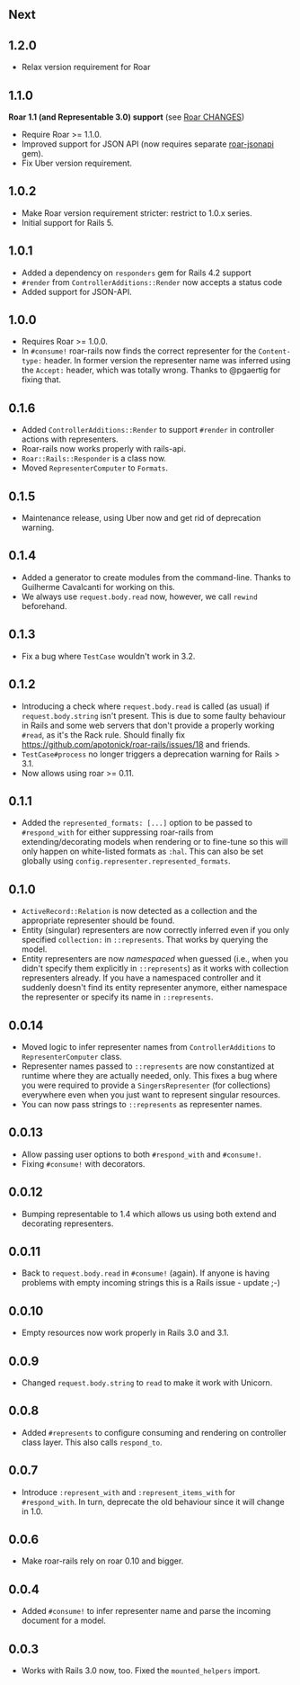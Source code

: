 ## Next

## 1.2.0

* Relax version requirement for Roar

## 1.1.0

**Roar 1.1 (and Representable 3.0) support** (see [Roar CHANGES](https://github.com/trailblazer/roar/blob/master/CHANGES.markdown#110))

* Require Roar >= 1.1.0.
* Improved support for JSON API (now requires separate [roar-jsonapi](https://github.com/trailblazer/roar-jsonapi) gem).
* Fix Uber version requirement.

## 1.0.2

* Make Roar version requirement stricter: restrict to 1.0.x series.
* Initial support for Rails 5.

## 1.0.1

* Added a dependency on `responders` gem for Rails 4.2 support
* `#render` from `ControllerAdditions::Render` now accepts a status code
* Added support for JSON-API.

## 1.0.0

* Requires Roar >= 1.0.0.
* In `#consume!` roar-rails now finds the correct representer for the `Content-type:` header. In former version the representer name was inferred using the `Accept:` header, which was totally wrong. Thanks to @pgaertig for fixing that.

## 0.1.6

* Added `ControllerAdditions::Render` to support `#render` in controller actions with representers.
* Roar-rails now works properly with rails-api.
* `Roar::Rails::Responder` is a class now.
* Moved `RepresenterComputer` to `Formats`.

## 0.1.5

* Maintenance release, using Uber now and get rid of deprecation warning.

## 0.1.4

* Added a generator to create modules from the command-line. Thanks to Guilherme Cavalcanti <guiocavalcanti> for working on this.
* We always use `request.body.read` now, however, we call `rewind` beforehand.

## 0.1.3

* Fix a bug where `TestCase` wouldn't work in 3.2.

## 0.1.2

* Introducing a check where `request.body.read` is called (as usual) if `request.body.string` isn't present. This is due to some faulty behaviour in Rails and some web servers that don't provide a properly working `#read`, as it's the Rack rule. Should finally fix https://github.com/apotonick/roar-rails/issues/18 and friends.
* `TestCase#process` no longer triggers a deprecation warning for Rails > 3.1.
* Now allows using roar >= 0.11.

## 0.1.1

* Added the `represented_formats: [...]` option to be passed to `#respond_with` for either suppressing roar-rails from extending/decorating models when rendering or to fine-tune so this will only happen on white-listed formats as `:hal`. This can also be set globally using `config.representer.represented_formats`.

## 0.1.0

* `ActiveRecord::Relation` is now detected as a collection and the appropriate representer should be found.
* Entity (singular) representers are now correctly inferred even if you only specified `collection:` in `::represents`. That works by querying the model.
* Entity representers are now *namespaced* when guessed (i.e., when you didn't specify them explicitly in `::represents`) as it works with collection representers already. If you have a namespaced controller and it suddenly doesn't find its entity representer anymore, either namespace the representer or specify its name in `::represents`.

## 0.0.14

* Moved logic to infer representer names from `ControllerAdditions` to `RepresenterComputer` class.
* Representer names passed to `::represents` are now constantized at runtime where they are actually needed, only. This fixes a bug where you were required to provide a `SingersRepresenter` (for collections) everywhere even when you just want to represent singular resources.
* You can now pass strings to `::represents` as representer names.

## 0.0.13

* Allow passing user options to both `#respond_with` and `#consume!`.
* Fixing `#consume!` with decorators.

## 0.0.12

* Bumping representable to 1.4 which allows us using both extend and decorating representers.

## 0.0.11

* Back to `request.body.read` in `#consume!` (again). If anyone is having problems with empty incoming strings this is a Rails issue - update ;-)

## 0.0.10

* Empty resources now work properly in Rails 3.0 and 3.1.

## 0.0.9

* Changed `request.body.string` to `read` to make it work with Unicorn.

## 0.0.8

* Added `#represents` to configure consuming and rendering on controller class layer. This also calls `respond_to`.

## 0.0.7

* Introduce `:represent_with` and `:represent_items_with` for `#respond_with`. In turn, deprecate the old behaviour since it will change in 1.0.

## 0.0.6

* Make roar-rails rely on roar 0.10 and bigger.

## 0.0.4

* Added `#consume!` to infer representer name and parse the incoming document for a model.

## 0.0.3

* Works with Rails 3.0 now, too. Fixed the `mounted_helpers` import.
